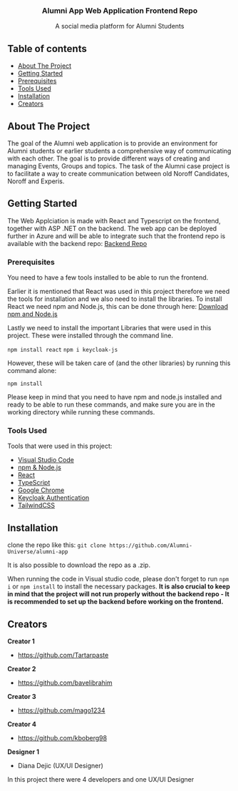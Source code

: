 <p align="center">

  <h3 align="center">Alumni App Web Application Frontend Repo</h3>

  <p align="center">
    A social media platform for Alumni Students
  </p>
</p>


## Table of contents

- [About The Project](#about-the-project)
- [Getting Started](#getting-started)
- [Prerequisites](#prerequisites)
- [Tools Used](#tools-used)
- [Installation](#installation)
- [Creators](#creators)

## About The Project

The goal of the Alumni web application is to provide an environment for Alumni students or earlier students a comprehensive way of communicating with each other. The goal is to provide  different ways of creating and managing Events, Groups and topics. The task of the Alumni case project is to facilitate a way to create communication between old Noroff Candidates, Noroff and Experis.

## Getting Started

The Web Applciation is made with React and Typescript on the frontend, together with ASP .NET on the backend. The web app can be deployed further in Azure and will be able to integrate such that the frontend repo is available with the backend repo: [Backend Repo](https://github.com/Alumni-Universe/AlumniNetworkApi)

### Prerequisites

You need to have a few tools installed to be able to run the frontend.

Earlier it is mentioned that React was used in this project therefore we need the tools for installation and we also need to install the libraries. 
To install React we need npm and Node.js, this can be done through here: [Download npm and Node.js](https://docs.npmjs.com/downloading-and-installing-node-js-and-npm)

Lastly we need to install the important Libraries that were used in this project. These were installed through the command line.

`npm install react`
`npm i keycloak-js`

However, these will be taken care of (and the other libraries) by running this command alone:

`npm install`

Please keep in mind that you need to have npm and node.js installed and ready to be able to run these commands, and make sure you are in the working directory while running these commands.

### Tools Used

Tools that were used in this project:

- [Visual Studio Code](https://code.visualstudio.com/)
- [npm & Node.js](https://docs.npmjs.com/downloading-and-installing-node-js-and-npm)
- [React](#prerequisites)
- [TypeScript](https://www.typescriptlang.org/)
- [Google Chrome](https://www.google.com/chrome/?brand=YTUH&gclid=EAIaIQobChMIxITDhrrv_AIVIwjmCh0xXw1eEAAYASAAEgKHW_D_BwE&gclsrc=aw.ds)
- [Keycloak Authentication](https://www.keycloak.org/)
- [TailwindCSS](https://tailwindcss.com/)

## Installation

clone the repo like this:
`git clone https://github.com/Alumni-Universe/alumni-app`

It is also possible to download the repo as a .zip.

When running the code in Visual studio code, please don't forget to run `npm i` or `npm install` to install the necessary packages. **It is also crucial to keep in mind that the project will not run properly without the backend repo - It is recommended to set up the backend before working on the frontend.**

## Creators

**Creator 1**

- <https://github.com/Tartarpaste>

**Creator 2**

- <https://github.com/bavelibrahim>

**Creator 3**

- <https://github.com/mago1234>

**Creator 4**

- <https://github.com/kboberg98>

**Designer 1**

- Diana Dejic (UX/UI Designer)

In this project there were 4 developers and one UX/UI Designer
